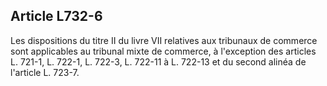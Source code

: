 Article L732-6
----
Les dispositions du titre II du livre VII relatives aux tribunaux de commerce
sont applicables au tribunal mixte de commerce, à l'exception des articles L.
721-1, L. 722-1, L. 722-3, L. 722-11 à L. 722-13 et du second alinéa de
l'article L. 723-7.

